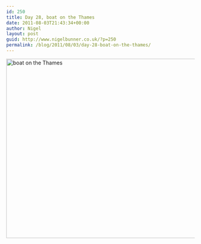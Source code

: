 ```yaml
---
id: 250
title: Day 28, boat on the Thames
date: 2011-08-03T21:43:34+00:00
author: Nigel
layout: post
guid: http://www.nigelbunner.co.uk/?p=250
permalink: /blog/2011/08/03/day-28-boat-on-the-thames/
---
```

[<img src="http://farm7.static.flickr.com/6126/6009808692_548d74ff19_z.jpg" width="640" height="481" alt="boat on the Thames" />](http://www.flickr.com/photos/icklephotos/6009808692/ "boat on the Thames by icle fotos, on Flickr")